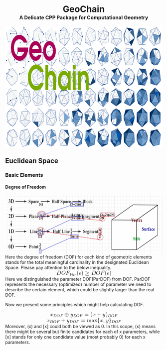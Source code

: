 # <center>GeoChain</center> <font size=3><center>A Delicate CPP Package for Computational Geometry</center></font>

<div align=center>
<img src="https://github.com/ChenZhouUC/GeoChain/blob/master/assets/Concept.png" alt="concept" width="800" height="390" align="center"/>
</div>

## Euclidean Space
### Basic Elements
#### Degree of Freedom
<div align=center>
<img src="https://github.com/ChenZhouUC/GeoChain/blob/master/assets/Elements.png" alt="elements" width="600" height="190" align="center"/>
</div>
Here the degree of freedom (DOF) for each kind of geometric elements stands for the total meaningful cardinality in the designated Euclidean Space. Please pay attention to the below inequality.
<div align=center>
<img src="https://github.com/ChenZhouUC/GeoChain/blob/master/assets/DOF.gif" alt="DOF" align="center"/>
</div>
Here we distinguished the parameter DOF(ParDOF) from DOF. ParDOF represents the necessary (optimized) number of parameter we need to describe the certain element, which could be slightly larger than the real DOF.

Now we present some principles which might help calculating DOF.
<div align=center>
<img src="https://github.com/ChenZhouUC/GeoChain/blob/master/assets/oplus.gif" alt="oplus" align="center"/>
</div>
<div align=center>
<img src="https://github.com/ChenZhouUC/GeoChain/blob/master/assets/plus.gif" alt="plus" align="center"/>
</div>
Moreover, (x) and [x] could both be viewed as 0. In this scope, (x) means there might be several but finite candidates for each of x parameters, while [x] stands for only one candidate value (most probably 0) for each x parameters.